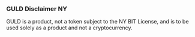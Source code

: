 ### GULD Disclaimer NY

GULD is a product, not a token subject to the NY BIT License, and is to be used solely as a product and not a cryptocurrency.

